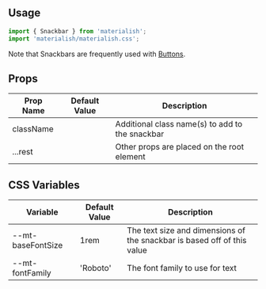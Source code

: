## Usage

```jsx
import { Snackbar } from 'materialish';
import 'materialish/materialish.css';
```

Note that Snackbars are frequently used with [Buttons](/components/button).

## Props

| Prop Name | Default Value | Description                                     |
| --------- | ------------- | ----------------------------------------------- |
| className |               | Additional class name(s) to add to the snackbar |
| ...rest   |               | Other props are placed on the root element      |

## CSS Variables

| Variable          | Default Value | Description                                                             |
| ----------------- | ------------- | ----------------------------------------------------------------------- |
| --mt-baseFontSize | 1rem          | The text size and dimensions of the snackbar is based off of this value |
| --mt-fontFamily   | 'Roboto'      | The font family to use for text                                         |

